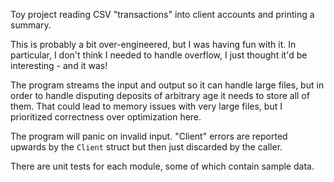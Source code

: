 Toy project reading CSV "transactions" into client accounts and printing a summary.

This is probably a bit over-engineered, but I was having fun with it.
In particular, I don't think I needed to handle overflow, I just thought it'd be interesting - and it was!

The program streams the input and output so it can handle large files, but in order to handle disputing deposits of arbitrary age it needs to store all of them.
That could lead to memory issues with very large files, but I prioritized correctness over optimization here.

The program will panic on invalid input.
"Client" errors are reported upwards by the `Client` struct but then just discarded by the caller.

There are unit tests for each module, some of which contain sample data.

